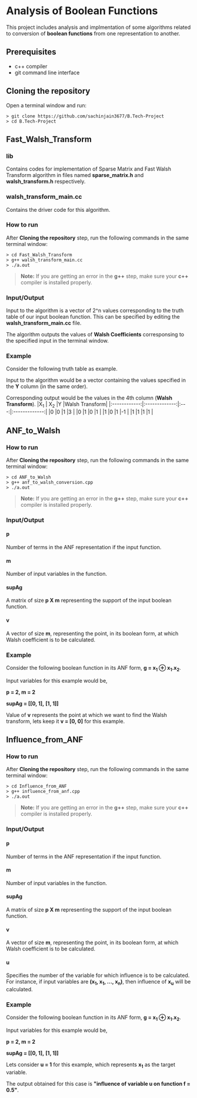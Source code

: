 # Analysis of Boolean Functions
This project includes analysis and implmentation of some algorithms related to conversion of **boolean functions** from one representation to another.

## Prerequisites

 - c++ compiler
 - git command line interface

## Cloning the repository
Open a terminal window and run:
```
> git clone https://github.com/sachinjain3677/B.Tech-Project
> cd B.Tech-Project
```

## Fast_Walsh_Transform
### lib 
Contains codes for implementation of Sparse Matrix and Fast Walsh Transform algorithm in files named **sparse_matrix.h** and **walsh_transform.h** respectively.
### walsh_transform_main.cc
Contains the driver code for this algorithm.
### How to run
After **Cloning the repository** step, run the following commands in the same terminal window:
```
> cd Fast_Walsh_Transform
> g++ walsh_transform_main.cc
> ./a.out
```
> **Note:** If you are getting an error in the **g++** step, make sure your **c++** compiler is installed properly.

### Input/Output
Input to the algorithm is a vector of 2^n values corresponding to the truth table of our input boolean function. This can be specified by editing the **walsh_transform_main.cc** file.

The algorithm outputs the values of **Walsh Coefficients** corresponsing to the specified input in the terminal window.

### Example
Consider the following truth table as example. 

Input to the algorithm would be a vector containing the values specified in the **Y** column (in the same order). 

Corresponding output would be the values in the 4th column (**Walsh Transform**).
|X<sub>1</sub> | X<sub>2</sub> |Y    |Walsh Transform|
|:------------:|:-------------:|:---:|:-------------:|
|0             |0              |1    |3              |
|0             |1              |0    |1              |
|1             |0              |1    |-1             |
|1             |1              |1    |1              |

## ANF_to_Walsh
### How to run
After **Cloning the repository** step, run the following commands in the same terminal window:
```
> cd ANF_to_Walsh
> g++ anf_to_walsh_conversion.cpp
> ./a.out
```
> **Note:** If you are getting an error in the **g++** step, make sure your **c++** compiler is installed properly.

### Input/Output
#### p
Number of terms in the ANF representation if the input function.

#### m
Number of input variables in the function.

#### supAg
A matrix of size **p X m** representing the support of the input boolean function.

#### v
A vector of size **m**, representing the point, in its boolean form, at which Walsh coefficient is to be calculated.

### Example
Consider the following boolean function in its ANF form, **g = x<sub>1</sub> ⊕ x<sub>1</sub>.x<sub>2</sub>**.

Input variables for this example would be, 

**p = 2, m = 2**

**supAg = [[0, 1],** 
         **[1, 1]]**

Value of **v** represents the point at which we want to find the Walsh transform, lets keep it **v = [0, 0]** for this example. 


## Influence_from_ANF
### How to run
After **Cloning the repository** step, run the following commands in the same terminal window:
```
> cd Influence_from_ANF
> g++ influence_from_anf.cpp
> ./a.out
```
> **Note:** If you are getting an error in the **g++** step, make sure your **c++** compiler is installed properly.

### Input/Output
#### p
Number of terms in the ANF representation if the input function.

#### m
Number of input variables in the function.

#### supAg
A matrix of size **p X m** representing the support of the input boolean function.

#### v
A vector of size **m**, representing the point, in its boolean form, at which Walsh coefficient is to be calculated.

#### u
Specifies the number of the variable for which influence is to be calculated. For instance, if input variables are **(x<sub>1</sub>, x<sub>1</sub>, ..., x<sub>n</sub>)**, then influence of **x<sub>u</sub>** will be calculated.

### Example
Consider the following boolean function in its ANF form, **g = x<sub>1</sub> ⊕ x<sub>1</sub>.x<sub>2</sub>**.

Input variables for this example would be, 

**p = 2, m = 2**

**supAg = [[0, 1],** 
         **[1, 1]]**

Lets consider **u = 1** for this example, which represents **x<sub>1</sub>** as the target variable.

The output obtained for this case is **"influence of variable u on function f = 0.5"**.
